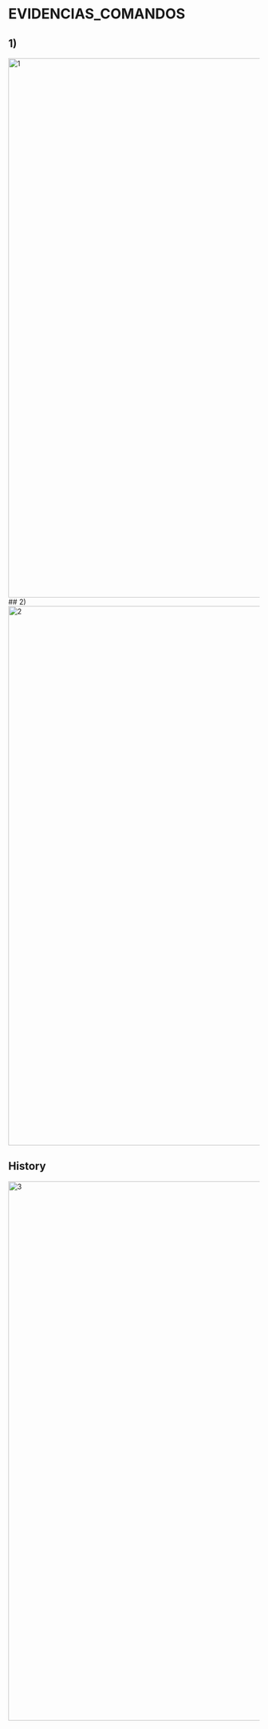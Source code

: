 # EVIDENCIAS_COMANDOS
## 1)
<img width="1920" height="1080" alt="1" src="https://github.com/user-attachments/assets/bdc90d6f-221b-4f4d-8e16-7a3c23677cb9" />
## 2)
<img width="1920" height="1080" alt="2" src="https://github.com/user-attachments/assets/ac3e48e7-3508-452a-b6a3-eaf4e226e424" />

## History

<img width="1920" height="1080" alt="3" src="https://github.com/user-attachments/assets/83f02b05-edc4-47bb-ad25-6588e7a56320" />
